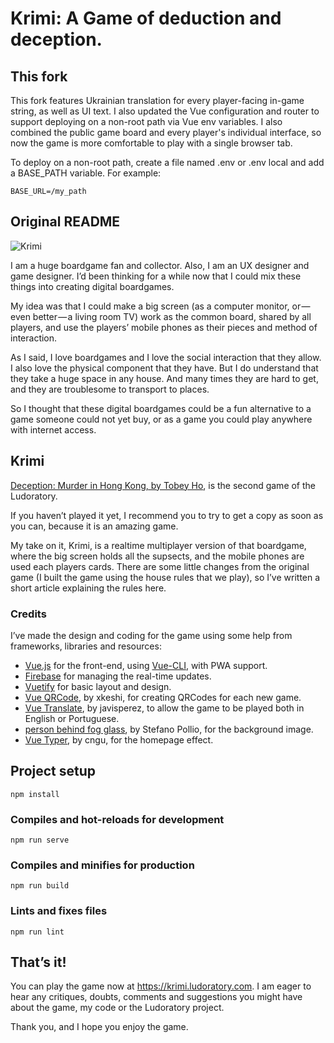 # Krimi: A Game of deduction and deception.
## This fork

This fork features Ukrainian translation for every player-facing in-game string, as well as UI text. I also updated the Vue configuration and router to support deploying on a non-root path via Vue env variables.
I also combined the public game board and every player's individual interface, so now the game is more comfortable to play with a single browser tab.

To deploy on a non-root path, create a file named .env or .env local and add a BASE_PATH variable. For example:
```
BASE_URL=/my_path
```

## Original README

![Krimi](https://miro.medium.com/max/2000/1*pttcKSn12VD0Tpds2EIs0w.png)

I am a huge boardgame fan and collector. Also, I am an UX designer and game designer. I’d been thinking for a while now that I could mix these things into creating digital boardgames.

My idea was that I could make a big screen (as a computer monitor, or — even better — a living room TV) work as the common board, shared by all players, and use the players’ mobile phones as their pieces and method of interaction.

As I said, I love boardgames and I love the social interaction that they allow. I also love the physical component that they have. But I do understand that they take a huge space in any house. And many times they are hard to get, and they are troublesome to transport to places.

So I thought that these digital boardgames could be a fun alternative to a game someone could not yet buy, or as a game you could play anywhere with internet access.

## Krimi
[Deception: Murder in Hong Kong, by Tobey Ho](https://www.greyfoxgames.com/games/deception-murder-in-hong-kong/), is the second game of the Ludoratory.

If you haven’t played it yet, I recommend you to try to get a copy as soon as you can, because it is an amazing game.

My take on it, Krimi, is a realtime multiplayer version of that boardgame, where the big screen holds all the supsects, and the mobile phones are used each players cards. There are some little changes from the original game (I built the game using the house rules that we play), so I’ve written a short article explaining the rules here.

### Credits
I’ve made the design and coding for the game using some help from frameworks, libraries and resources:

- [Vue.js](https://vuejs.org/) for the front-end, using [Vue-CLI](https://cli.vuejs.org/), with PWA support.
- [Firebase](http://firebase.google.com) for managing the real-time updates.
- [Vuetify](https://vuetifyjs.com/en/) for basic layout and design.
- [Vue QRCode](https://github.com/xkeshi/vue-qrcode), by xkeshi, for creating QRCodes for each new game.
- [Vue Translate](https://github.com/javisperez/vuetranslate), by javisperez, to allow the game to be played both in English or Portuguese.
- [person behind fog glass](https://unsplash.com/photos/ZC0EbdLC8G0), by Stefano Pollio, for the background image.
- [Vue Typer](https://github.com/cngu/vue-typer), by cngu, for the homepage effect.

## Project setup
```
npm install
```

### Compiles and hot-reloads for development
```
npm run serve
```

### Compiles and minifies for production
```
npm run build
```

### Lints and fixes files
```
npm run lint
```


## That’s it!
You can play the game now at https://krimi.ludoratory.com. I am eager to hear any critiques, doubts, comments and suggestions you might have about the game, my code or the Ludoratory project.

Thank you, and I hope you enjoy the game.
